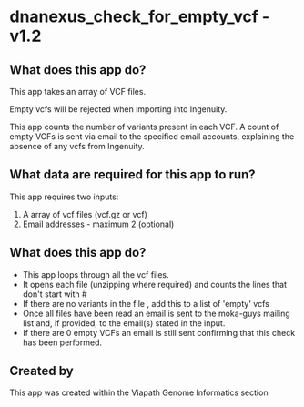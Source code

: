 # dnanexus_check_for_empty_vcf - v1.2

## What does this app do?
This app takes an array of VCF files.

Empty vcfs will be rejected when importing into Ingenuity. 

This app counts the number of variants present in each VCF. A count of empty VCFs is sent via email to the specified email accounts, explaining the absence of any vcfs from Ingenuity.


## What data are required for this app to run?
This app requires two inputs:

1.  A array of vcf files (vcf.gz or vcf)
2. Email addresses - maximum 2 (optional)


## What does this app do?
* This app loops through all the vcf files.
* It opens each file (unzipping where required) and counts the lines that don't start with # 
* If there are no variants in the file , add this to a list of 'empty' vcfs
* Once all files have been read an email is sent to the moka-guys mailing list and, if provided, to the email(s) stated in the input.
* If there are 0 empty VCFs an email is still sent confirming that this check has been performed.


## Created by
This app was created within the Viapath Genome Informatics section

